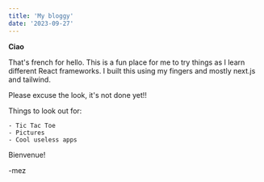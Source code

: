 ```yaml
---
title: 'My bloggy'
date: '2023-09-27'
---
```


**Ciao**

That's french for hello. This is a fun place for me to try things as I learn different React frameworks. I built this using my fingers and mostly next.js and tailwind.

Please excuse the look, it's not done yet!! 

 Things to look out for:

    - Tic Tac Toe
    - Pictures
    - Cool useless apps


Bienvenue!

-mez
